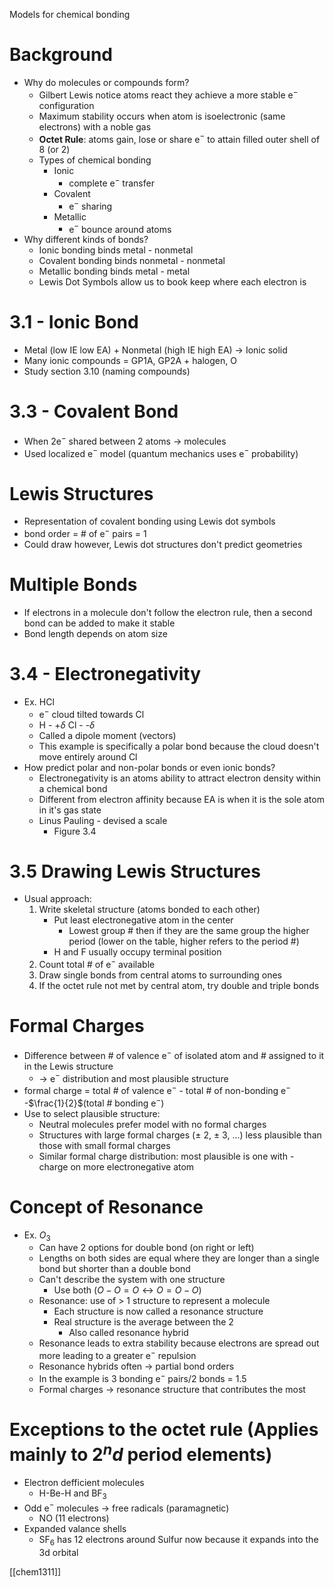 Models for chemical bonding

# Background

- Why do molecules or compounds form?
	- Gilbert Lewis notice atoms react they achieve a more stable e$^-$ configuration
	- Maximum stability occurs when atom is isoelectronic (same electrons) with a noble gas
	- **Octet Rule**: atoms gain, lose or share e$^-$ to attain filled outer shell of 8 (or 2)
	- Types of chemical bonding
		- Ionic
			- complete e$^-$ transfer
		- Covalent
			- e$^-$ sharing
		- Metallic
			- e$^-$ bounce around atoms
- Why different kinds of bonds?
	- Ionic bonding binds metal - nonmetal
	- Covalent bonding binds nonmetal - nonmetal
	- Metallic bonding binds metal - metal
	- Lewis Dot Symbols allow us to book keep where each electron is

# 3.1 - Ionic Bond

- Metal (low IE low EA) + Nonmetal (high IE high EA) $\rightarrow$ Ionic solid
- Many ionic compounds = GP1A, GP2A + halogen, O
- Study section 3.10 (naming compounds)

# 3.3 - Covalent Bond

- When 2e$^-$ shared between 2 atoms $\rightarrow$ molecules
- Used localized e$^-$ model (quantum mechanics uses e$^-$ probability)

# Lewis Structures

- Representation of covalent bonding using Lewis dot symbols
- bond order = # of e$^-$ pairs = 1
- Could draw however, Lewis dot structures don't predict geometries

# Multiple Bonds

- If electrons in a molecule don't follow the electron rule, then a second bond can be added to make it stable
- Bond length depends on atom size

# 3.4 - Electronegativity

- Ex. HCl
	- e$^-$ cloud tilted towards Cl
	- H - +$\delta$ Cl - -$\delta$
	- Called a dipole moment (vectors)
	- This example is specifically a polar bond because the cloud doesn't move entirely around Cl
- How predict polar and non-polar bonds or even ionic bonds?
	- Electronegativity is an atoms ability to attract electron density within a chemical bond
	- Different from electron affinity because EA is when it is the sole atom in it's gas state
	- Linus Pauling - devised a scale
		- Figure 3.4

# 3.5 Drawing Lewis Structures

- Usual approach:
	1. Write skeletal structure (atoms bonded to each other)
		- Put least electronegative atom in the center
			- Lowest group # then if they are the same group the higher period (lower on the table, higher refers to the period #)
		- H and F usually occupy terminal position
	2. Count total # of e$^-$ available 
	3. Draw single bonds from central atoms to surrounding ones
	4. If the octet rule not met by central atom, try double and triple bonds

# Formal Charges

- Difference between # of valence e$^-$ of isolated atom and # assigned to it in the Lewis structure
	- $\rightarrow$ e$^-$ distribution and most plausible structure
- formal charge = total # of valence e$^-$ - total # of non-bonding e$^-$ -$\frac{1}{2}$(total # bonding e$^-$)
- Use to select plausible structure:
	- Neutral molecules prefer model with no formal charges
	- Structures with large formal charges ($\pm$ 2, $\pm$ 3, ...) less plausible than those with small formal charges
	- Similar formal charge distribution: most plausible is one with - charge on more electronegative atom
# Concept of Resonance

- Ex. $O_3$
	- Can have 2 options for double bond (on right or left)
	- Lengths on both sides are equal where they are longer than a single bond but shorter than a double bond
	 - Can't describe the system with one structure
		- Use both $(O-O=O\leftrightarrow O=O-O)$
	- Resonance: use of > 1 structure to represent a molecule
		- Each structure is now called a resonance structure
		- Real structure is the average between the 2
			- Also called resonance hybrid
	- Resonance leads to extra stability because electrons are spread out more leading to a greater e$^-$ repulsion
	- Resonance hybrids often $\rightarrow$ partial bond orders
	- In the example is 3 bonding e$^-$ pairs/2 bonds = 1.5
	- Formal charges $\rightarrow$ resonance structure that contributes the most

# Exceptions to the octet rule (Applies mainly to 2$^nd$ period elements)
- Electron defficient molecules
	- H-Be-H and BF$_3$
- Odd e$^-$ molecules $\rightarrow$ free radicals (paramagnetic)
	- NO (11 electrons)
- Expanded valance shells
	- SF$_6$ has 12 electrons around Sulfur now because it expands into the 3d orbital

[[chem1311]]
